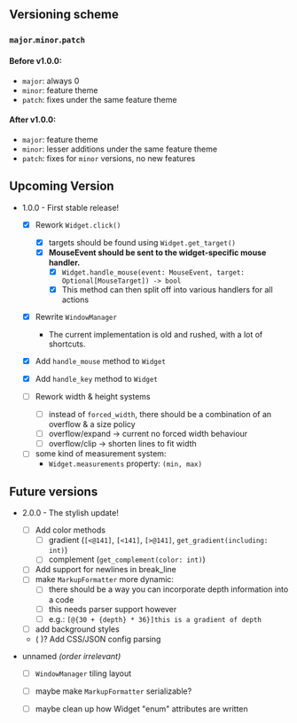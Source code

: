 Versioning scheme
-----------------

### `major`.`minor`.`patch`

#### Before v1.0.0:
- `major`: always 0
- `minor`: feature theme
- `patch`: fixes under the same feature theme

#### After v1.0.0:
- `major`: feature theme
- `minor`: lesser additions under the same feature theme
- `patch`: fixes for `minor` versions, no new features

Upcoming Version
----------------

- 1.0.0 - First stable release!
    * [x] Rework `Widget.click()`
        + [x] targets should be found using `Widget.get_target()`
        + [x] **MouseEvent should be sent to the widget-specific mouse handler.**
            - [x] `Widget.handle_mouse(event: MouseEvent, target: Optional[MouseTarget]) -> bool`
            - [x] This method can then split off into various handlers for all actions

    * [x] Rewrite `WindowManager`
        + The current implementation is old and rushed, with a lot of shortcuts.

    * [x] Add `handle_mouse` method to `Widget`
    * [x] Add `handle_key` method to `Widget`

    * [ ] Rework width & height systems
        + [ ] instead of `forced_width`, there should be a combination of an overflow & a size policy
        + [ ] overflow/expand -> current no forced width behaviour
        + [ ] overflow/clip   -> shorten lines to fit width
	+ [ ] some kind of measurement system:
		- `Widget.measurements` property: `(min, max)`


Future versions
---------------

- 2.0.0 - The stylish update!
    * [ ] Add color methods
        + [ ] gradient (`[<@141]`, `[<141]`, `[>@141]`, `get_gradient(including: int)`)
        + [ ] complement (`get_complement(color: int)`)

    + [ ] Add support for newlines in break_line

    * [ ] make `MarkupFormatter` more dynamic:
        + [ ] there should be a way you can incorporate depth information into a code
        + [ ] this needs parser support however
        + [ ] e.g.: `[@{30 + {depth} * 36}]this is a gradient of depth`

    * [ ] add background styles

    * ( )? Add CSS/JSON config parsing


- unnamed *(order irrelevant)*
    + [ ] `WindowManager` tiling layout

    * [ ] maybe make `MarkupFormatter` serializable?

    * [ ] maybe clean up how Widget "enum" attributes are written
